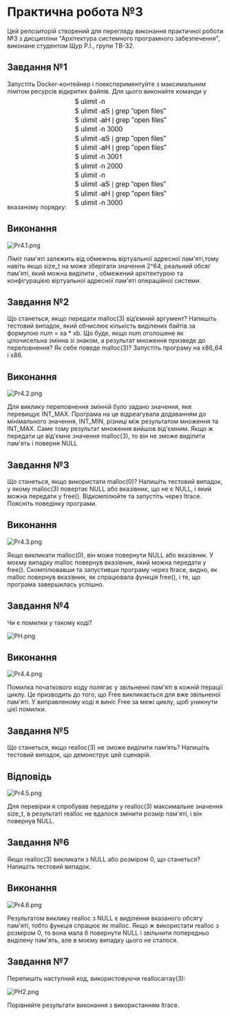 # Практична робота №3
Цей репозиторій cтворений для перегляду виконання практичної роботи №3 з дисципліни "Архітектура системного програмного забезпечення", виконане студентом Щур Р.І., групи ТВ-32.

## Завдання №1
Запустіть Docker-контейнер і поекспериментуйте з максимальним лімітом ресурсів відкритих файлів. Для цього виконайте команди у вказаному порядку:
![PrH3.1.png](PrH3.1.png)
## Виконання
![Pr4.1.png](Pr4.1.png)

Ліміт пам'яті залежить від обмежень віртуальної адресної пам'яті,тому навіть якщо size_t на  може зберігати значення 2^64, реальний обсяг пам'яті, який можна виділити , обмежений архітектурою та конфігурацією віртуальної адресної пам'яті операційної системи.

## Завдання №2
Що станеться, якщо передати malloc(3) від’ємний аргумент? Напишіть тестовий випадок, який обчислює кількість виділених байтів за формулою num = xa * xb. Що буде, якщо num оголошене як цілочисельна змінна зі знаком, а результат множення призведе до переповнення? Як себе поведе malloc(3)? Запустіть програму на x86_64 і x86.

## Виконання
![Pr4.2.png](Pr4.2.png)

Для виклику переповнення змінній було задано значення, яке перевищує INT_MAX. Програма на це відреагувала додаванням до мінімального значення, INT_MIN, різниці між результатом множення та INT_MAX. Саме тому результат множення вийшов від'ємним. Якщо ж передати це від'ємне значення malloc(3), то він не зможе виділити пам'ять і поверне NULL
## Завдання №3
Що станеться, якщо використати malloc(0)? Напишіть тестовий випадок, у якому malloc(3) повертає NULL або вказівник, що не є NULL, і який можна передати у free(). Відкомпілюйте та запустіть через ltrace. Поясніть поведінку програми.

## Виконання
![Pr4.3.png](Pr4.3.png)

Якщо викликати malloc(0), він може повернути NULL або вказівник. У моєму випадку malloc повернув вказівник, який можна передати у free(). Скомпілювавши та запустивши програму через ltrace, видно, як malloc повернув вказівник, як спрацювала функція free(), і те, що програма завершилась успішно.

## Завдання №4
Чи є помилки у такому коді?

![PH.png](PH.png)


## Виконання
![Pr4.4.png](Pr4.4.png)

Помилка початкового коду полягає у звільненні пам'яті в кожній ітерації циклу. Це призводить до того, що Free викликається для вже звільненої пам'яті. У виправленому коді я виніс Free за межі циклу, щоб уникнути цієї помилки.
## Завдання №5
Що станеться, якщо realloc(3) не зможе виділити пам’ять? Напишіть тестовий випадок, що демонструє цей сценарій.

## Відповідь
![Pr4.5.png](Pr4.5.png)

Для перевірки я спробував передати у realloc(3) максимальне значення size_t, в результаті realloc не вдалося змінити розмір пам'яті, і він повернув NULL.
## Завдання №6
Якщо realloc(3) викликати з NULL або розміром 0, що станеться? Напишіть тестовий випадок.

## Виконання
![Pr4.6.png](Pr4.6.png)

Результатом виклику realloc з NULL є виділення вказаного обсягу пам'яті, тобто функція спрацює як malloc. Якщо ж використати realloc з розміром 0, то вона мала б повернути NULL і звільнити попередньо виділену пам'ять, але в моєму випадку цього не сталося.
## Завдання №7
Перепишіть наступний код, використовуючи reallocarray(3):

![PH2.png](PH2.png)

Порівняйте результати виконання з використанням ltrace.

